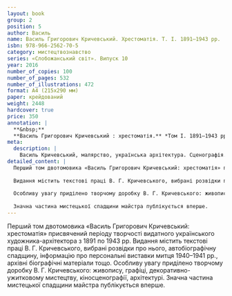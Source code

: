 ```yaml
---
layout: book
group: 2
position: 5
author: Василь
name: Василь Григорович Кричевський. Хрестоматія. Т. І. 1891–1943 рр. 
isbn: 978-966-2562-70-5
category: мистецтвознавство
series: «Слобожанський світ». Випуск 10
year: 2016
number_of_copies: 100
number_of_pages: 532
number_of_illustrations: 472
format: А4 (215х290 мм)
paper: крейдований
weight: 2448
hardcover: true
price: 350
annotation: |
  **&nbsp;**
  **Василь Григорович Кричевський : хрестоматія.** *Том І. 1891–1943 рр.* / передм.&nbsp;І.&nbsp;О.&nbsp;Ходак&nbsp;; упорядн. тому О. О. Савчук. — Харків&nbsp;: Видавець Савчук О. О., 2016. — 532 с., 472 іл. — Серія «Слобожанський світ». Випуск 10.
meta:
  description: |
    Василь Кричевський, малярство, українська архітектура. Сценографія. Графіка. Книжкова графіка. Українське кіно. Український модерн.
detailed_content: |
  Перший том двотомовика «Василь Григорович Кричевський: хрестоматія» присвячений періоду творчості видатного українського художника-архітектора з 1891 по 1943 рр.
  
  Видання містить текстові праці В. Г. Кричевського, вибрані розвідки про нього, автобіографічну спадщину, інформацію про персональні виставки митця 1940–1941 рр., архівні біографічні матеріали тощо.
  
  Особливу увагу приділено творчому доробку В. Г. Кричевського: живопису, графіці, декоративно-ужитковому мистецтву, кіносценографії, архітектурі.
  
  Значна частина мистецької спадщини майстра публікується вперше.
---
```

Перший том двотомовика «Василь Григорович Кричевський: хрестоматія» присвячений періоду творчості видатного українського художника-архітектора з 1891 по 1943 рр.
Видання містить текстові праці В. Г. Кричевського, вибрані розвідки про нього, автобіографічну спадщину, інформацію про персональні виставки митця 1940–1941 рр., архівні біографічні матеріали тощо.
Особливу увагу приділено творчому доробку В. Г. Кричевського: живопису, графіці, декоративно-ужитковому мистецтву, кіносценографії, архітектурі.
Значна частина мистецької спадщини майстра публікується вперше.

 
